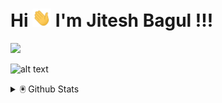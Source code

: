 # Hi <img src="https://raw.githubusercontent.com/ABSphreak/ABSphreak/master/gifs/Hi.gif" width="30px"> I'm Jitesh Bagul !!!

[<img height="30" src="https://img.shields.io/badge/linkedin-blue.svg?&style=for-the-badge&logo=linkedin&logoColor=white" />](https://www.linkedin.com/in/baguljitesh20)

![alt text](https://github.com/jitesh-cloud/jitesh-cloud/blob/main/Screenshot%20(78).png) 

<details>
<summary>🖲 Github Stats</summary>

<p align="center"> <img src="https://github-readme-stats.vercel.app/api?username=jitesh-cloud&theme=chartreuse-dark&show_icons=true" alt="Jitesh Bagul | Stats" />

</details>
